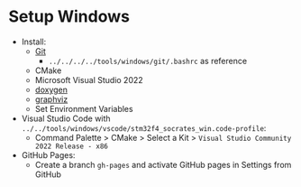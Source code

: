# Setup Windows

- Install:
  - [Git](https://git-scm.com/downloads)
    - `../../../../tools/windows/git/.bashrc` as reference
  - CMake
  - Microsoft Visual Studio 2022
  - [doxygen](https://www.doxygen.nl/download.html)
  - [graphviz](https://graphviz.org/download/)
  - Set Environment Variables
- Visual Studio Code with `../../tools/windows/vscode/stm32f4_socrates_win.code-profile`:
  - Command Palette > CMake > Select a Kit > `Visual Studio Community 2022 Release - x86`
- GitHub Pages:
  - Create a branch `gh-pages` and activate GitHub pages in Settings from GitHub
